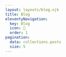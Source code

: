 ```yaml
---
layout: layouts/blog.njk
title: Blog
eleventyNavigation:
  key: Blog
  icon: 📜
  order: 1
pagination:
  data: collections.posts
  size: 5
---
```

